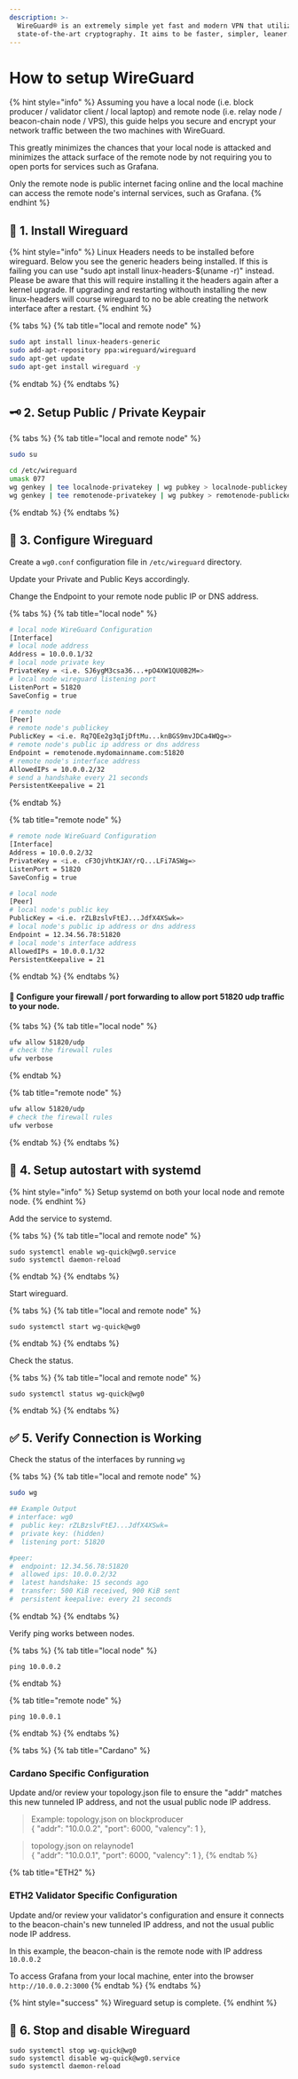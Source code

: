 ```yaml
---
description: >-
  WireGuard® is an extremely simple yet fast and modern VPN that utilizes
  state-of-the-art cryptography. It aims to be faster, simpler, leaner.
---
```


# How to setup WireGuard

{% hint style="info" %}
Assuming you have a local node \(i.e. block producer / validator client / local laptop\) and remote node \(i.e. relay node / beacon-chain node / VPS\), this guide helps you secure and encrypt your network traffic between the two machines with WireGuard. 

This greatly minimizes the chances that your local node is attacked and minimizes the attack surface of the remote node by not requiring you to open ports for services such as Grafana. 

Only the remote node is public internet facing online and the local machine can access the remote node's internal services, such as Grafana.
{% endhint %}

## 🐣 1. Install Wireguard

{% hint style="info" %}
Linux Headers needs to be installed before wireguard. Below you see the generic headers being installed.
If this is failing you can use "sudo apt install linux-headers-$(uname -r)" instead. Please be aware that this will require installing it the headers again after a kernel upgrade. If upgrading and restarting withouth installing the new linux-headers will course wireguard to no be able creating the network interface after a restart.
{% endhint %}

{% tabs %}
{% tab title="local and remote node" %}
```bash
sudo apt install linux-headers-generic
sudo add-apt-repository ppa:wireguard/wireguard
sudo apt-get update
sudo apt-get install wireguard -y
```
{% endtab %}
{% endtabs %}

##  🗝 2. Setup Public / Private Keypair

{% tabs %}
{% tab title="local and remote node" %}
```bash
sudo su

cd /etc/wireguard
umask 077
wg genkey | tee localnode-privatekey | wg pubkey > localnode-publickey
wg genkey | tee remotenode-privatekey | wg pubkey > remotenode-publickey
```
{% endtab %}
{% endtabs %}

## 🤖 3. Configure Wireguard

Create a `wg0.conf` configuration file in  `/etc/wireguard` directory. 

Update your Private and Public Keys accordingly. 

Change the Endpoint to your remote node public IP or DNS address.

{% tabs %}
{% tab title="local node" %}
```bash
# local node WireGuard Configuration
[Interface]
# local node address
Address = 10.0.0.1/32
# local node private key
PrivateKey = <i.e. SJ6ygM3csa36...+pO4XW1QU0B2M=>
# local node wireguard listening port
ListenPort = 51820
SaveConfig = true

# remote node
[Peer]
# remote node's publickey
PublicKey = <i.e. Rq7QEe2g3qIjDftMu...knBGS9mvJDCa4WQg=>
# remote node's public ip address or dns address
Endpoint = remotenode.mydomainname.com:51820
# remote node's interface address
AllowedIPs = 10.0.0.2/32
# send a handshake every 21 seconds
PersistentKeepalive = 21
```
{% endtab %}

{% tab title="remote node" %}
```bash
# remote node WireGuard Configuration
[Interface]
Address = 10.0.0.2/32
PrivateKey = <i.e. cF3OjVhtKJAY/rQ...LFi7ASWg=>
ListenPort = 51820
SaveConfig = true

# local node
[Peer]
# local node's public key
PublicKey = <i.e. rZLBzslvFtEJ...JdfX4XSwk=>
# local node's public ip address or dns address
Endpoint = 12.34.56.78:51820
# local node's interface address
AllowedIPs = 10.0.0.1/32
PersistentKeepalive = 21
```
{% endtab %}
{% endtabs %}

#### 🧱 Configure your firewall / port forwarding to allow port 51820 udp traffic to your node.

{% tabs %}
{% tab title="local node" %}
```bash
ufw allow 51820/udp
# check the firewall rules
ufw verbose
```
{% endtab %}

{% tab title="remote node" %}
```bash
ufw allow 51820/udp
# check the firewall rules
ufw verbose
```
{% endtab %}
{% endtabs %}

## 🔗 4. Setup autostart with systemd

{% hint style="info" %}
Setup systemd on both your local node and remote node.
{% endhint %}

Add the service to systemd.

{% tabs %}
{% tab title="local and remote node" %}
```text
sudo systemctl enable wg-quick@wg0.service
sudo systemctl daemon-reload
```
{% endtab %}
{% endtabs %}

Start wireguard.

{% tabs %}
{% tab title="local and remote node" %}
```text
sudo systemctl start wg-quick@wg0
```
{% endtab %}
{% endtabs %}

Check the status.

{% tabs %}
{% tab title="local and remote node" %}
```text
sudo systemctl status wg-quick@wg0
```
{% endtab %}
{% endtabs %}

## ✅ 5. Verify Connection is Working

Check the status of the interfaces by running `wg`

{% tabs %}
{% tab title="local and remote node" %}
```bash
sudo wg

## Example Output
# interface: wg0
#  public key: rZLBzslvFtEJ...JdfX4XSwk=
#  private key: (hidden)
#  listening port: 51820

#peer:
#  endpoint: 12.34.56.78:51820
#  allowed ips: 10.0.0.2/32
#  latest handshake: 15 seconds ago
#  transfer: 500 KiB received, 900 KiB sent
#  persistent keepalive: every 21 seconds
```
{% endtab %}
{% endtabs %}

Verify ping works between nodes.

{% tabs %}
{% tab title="local node" %}
```text
ping 10.0.0.2
```
{% endtab %}

{% tab title="remote node" %}
```
ping 10.0.0.1
```
{% endtab %}
{% endtabs %}

{% tabs %}
{% tab title="Cardano" %}
### Cardano Specific Configuration

Update and/or review your topology.json file to ensure the "addr" matches this new tunneled IP address, and not the usual public node IP address.

> Example: topology.json on blockproducer  
> { "addr": "10.0.0.2", "port": 6000, "valency": 1 },

> topology.json on relaynode1   
> { "addr": "10.0.0.1", "port": 6000, "valency": 1 },
{% endtab %}

{% tab title="ETH2" %}
### ETH2 Validator Specific Configuration

Update and/or review your validator's configuration and ensure it connects to the beacon-chain's new tunneled IP address, and not the usual public node IP address.

In this example, the beacon-chain is the remote node with IP address `10.0.0.2`

To access Grafana from your local machine, enter into the browser `http://10.0.0.2:3000`
{% endtab %}
{% endtabs %}

{% hint style="success" %}
Wireguard setup is complete.
{% endhint %}

## 🛑 6. Stop and disable Wireguard

```text
sudo systemctl stop wg-quick@wg0
sudo systemctl disable wg-quick@wg0.service
sudo systemctl daemon-reload
```

